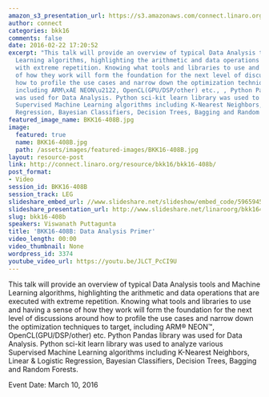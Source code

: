 ```yaml
---
amazon_s3_presentation_url: https://s3.amazonaws.com/connect.linaro.org/bkk16/Presentations/Thursday/BKK16-408B.pdf
author: connect
categories: bkk16
comments: false
date: 2016-02-22 17:20:52
excerpt: "This talk will provide an overview of typical Data Analysis tools and Machine
  Learning algorithms, highlighting the arithmetic and data operations that are executed
  with extreme repetition. Knowing what tools and libraries to use and having a sense
  of how they work will form the foundation for the next level of discussions around
  how to profile the use cases and narrow down the optimization techniques to target,
  including ARM\xAE NEON\u2122, OpenCL(GPU/DSP/other) etc., , Python Pandas library
  was used for Data Analysis. Python sci-kit learn library was used to analyze various
  Supervised Machine Learning algorithms including K-Nearest Neighbors, Linear & Logistic
  Regression, Bayesian Classifiers, Decision Trees, Bagging and Random Forests."
featured_image_name: BKK16-408B.jpg
image:
  featured: true
  name: BKK16-408B.jpg
  path: /assets/images/featured-images/BKK16-408B.jpg
layout: resource-post
link: http://connect.linaro.org/resource/bkk16/bkk16-408b/
post_format:
- Video
session_id: BKK16-408B
session_track: LEG
slideshare_embed_url: //www.slideshare.net/slideshow/embed_code/59659459
slideshare_presentation_url: http://www.slideshare.net/linaroorg/bkk16408b-data-analytics-and-machine-learning-from-node-to-cluster
slug: bkk16-408b
speakers: Viswanath Puttagunta
title: 'BKK16-408B: Data Analysis Primer'
video_length: 00:00
video_thumbnail: None
wordpress_id: 3374
youtube_video_url: https://youtu.be/JLCT_PcCI9U
---
```


This talk will provide an overview of typical Data Analysis tools and Machine Learning algorithms, highlighting the arithmetic and data operations that are executed with extreme repetition. Knowing what tools and libraries to use and having a sense of how they work will form the foundation for the next level of discussions around how to profile the use cases and narrow down the optimization techniques to target, including ARM® NEON™, OpenCL(GPU/DSP/other) etc.  Python Pandas library was used for Data Analysis. Python sci-kit learn library was used to analyze various Supervised Machine Learning algorithms including K-Nearest Neighbors, Linear & Logistic Regression, Bayesian Classifiers, Decision Trees, Bagging and Random Forests.

Event Date: March 10, 2016